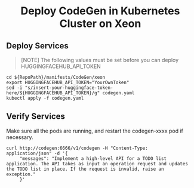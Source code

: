 <h1 align="center" id="title">Deploy CodeGen in Kubernetes Cluster on Xeon</h1>

## Deploy Services

> [NOTE]
> The following values must be set before you can deploy
> HUGGINGFACEHUB_API_TOKEN

```
cd ${RepoPath}/manifests/CodeGen/xeon
export HUGGINGFACEHUB_API_TOKEN="YourOwnToken"
sed -i "s/insert-your-huggingface-token-here/${HUGGINGFACEHUB_API_TOKEN}/g" codegen.yaml
kubectl apply -f codegen.yaml
```

## Verify Services

Make sure all the pods are running, and restart the codegen-xxxx pod if necessary.

```
curl http://codegen:6666/v1/codegen -H "Content-Type: application/json" -d '{
     "messages": "Implement a high-level API for a TODO list application. The API takes as input an operation request and updates the TODO list in place. If the request is invalid, raise an exception."
     }'
```

